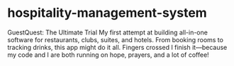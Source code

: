 # hospitality-management-system
GuestQuest: The Ultimate Trial My first attempt at building all-in-one software for restaurants, clubs, suites, and hotels. From booking rooms to tracking drinks, this app might do it all. Fingers crossed I finish it—because my code and I are both running on hope, prayers, and a lot of coffee!
